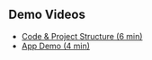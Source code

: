 ## Demo Videos

- [Code & Project Structure (6 min)](https://drive.google.com/file/d/1OJIWErmxKh6cXP7R0-8GpLUKFkMnNM2z/view?usp=drive_link )
- [App Demo (4 min)](https://drive.google.com/file/d/1_C-xt4hkFZF1S3Tlg1OvG7o7PfsbEWHj/view?usp=drive_link )



